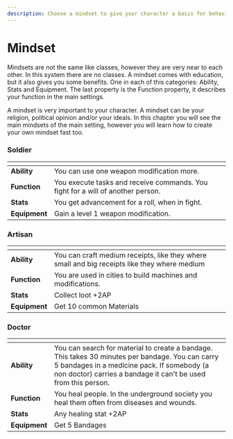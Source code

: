 ```yaml
---
description: Choose a mindset to give your character a basis for behavior and abilities
---
```


# Mindset

Mindsets are not the same like classes, however they are very near to each other. In this system there are no classes. A mindset comes with education, but it also gives you some benefits. One in each of this categories: Ability, Stats and Equipment. The last property is the Function property, it describes your function in the main settings.

A mindset is very important to your character. A mindset can be your religion, political opinion and/or your ideals. In this chapter you will see the main mindsets of the main setting, however you will learn how to create your own mindset fast too.

### Soldier

<table data-card-size="large" data-view="cards"><thead><tr><th></th><th></th></tr></thead><tbody><tr><td><strong>Ability</strong></td><td>You can use one weapon modification more.</td></tr><tr><td><strong>Function</strong></td><td>You execute tasks and receive commands. You fight for a will of another person.</td></tr><tr><td><strong>Stats</strong></td><td>You get advancement for a roll, when in fight.</td></tr><tr><td><strong>Equipment</strong></td><td>Gain a level 1 weapon modification.</td></tr></tbody></table>

### Artisan

<table data-card-size="large" data-view="cards"><thead><tr><th></th><th></th></tr></thead><tbody><tr><td><strong>Ability</strong></td><td>You can craft medium receipts, like they where small and big receipts like they where medium</td></tr><tr><td><strong>Function</strong></td><td>You are used in cities to build machines and modifications.</td></tr><tr><td><strong>Stats</strong></td><td>Collect loot +2AP</td></tr><tr><td><strong>Equipment</strong></td><td>Get 10 common Materials </td></tr></tbody></table>

### Doctor

<table data-card-size="large" data-view="cards"><thead><tr><th></th><th></th></tr></thead><tbody><tr><td><strong>Ability</strong></td><td>You can search for material to create a bandage. This takes 30 minutes per bandage. You can carry 5 bandages in a medicine pack. If somebody (a non doctor) carries a bandage it can't be used from this person.</td></tr><tr><td><strong>Function</strong></td><td>You heal people. In the underground society you heal them often from diseases and wounds.</td></tr><tr><td><strong>Stats</strong></td><td>Any healing stat +2AP</td></tr><tr><td><strong>Equipment</strong></td><td>Get 5 Bandages</td></tr></tbody></table>

